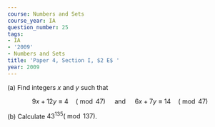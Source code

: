```yaml
---
course: Numbers and Sets
course_year: IA
question_number: 25
tags:
- IA
- '2009'
- Numbers and Sets
title: 'Paper 4, Section I, $2 E$ '
year: 2009
---
```




(a) Find integers $x$ and $y$ such that

$$9 x+12 y \equiv 4 \quad(\bmod 47) \quad \text { and } \quad 6 x+7 y \equiv 14 \quad(\bmod 47)$$

(b) Calculate $43^{135}(\bmod 137)$.